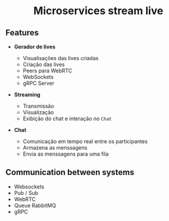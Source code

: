 <h1 align="center">
    Microservices stream live
</h1>

## Features

- **Gerador de lives**
    * Visualisações das lives criadas
    * Criação das lives
    * Peers para WebRTC
    * WebSockets
    * gRPC Server

- **Streaming**
    * Transmissão
    * Visualização
    * Exibição do chat e interação no `Chat`

- **Chat**
    * Comunicação em tempo real entre os participantes
    * Armazena as menssagens
    * Envia as menssagens para uma fila

## Communication between systems

* Websockets
* Pub / Sub
* WebRTC
* Queue RabbitMQ
* gRPC